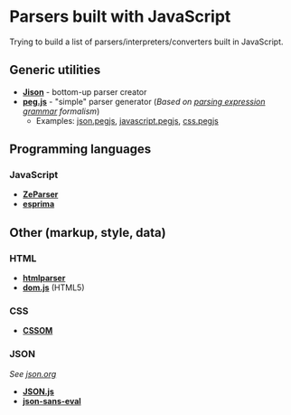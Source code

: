 # Parsers built with JavaScript

Trying to build a list of parsers/interpreters/converters built in JavaScript.

## Generic utilities

* **[Jison](https://github.com/zaach/jison)** - bottom-up parser creator
* **[peg.js](https://github.com/dmajda/pegjs)** - "simple" parser generator (*Based on [parsing expression grammar](http://en.wikipedia.org/wiki/Parsing_expression_grammar) formalism*)
  * Examples: [json.pegjs](https://github.com/dmajda/pegjs/blob/master/examples/json.pegjs), [javascript.pegjs](https://github.com/dmajda/pegjs/blob/master/examples/javascript.pegjs), [css.pegjs](https://github.com/dmajda/pegjs/blob/master/examples/css.pegjs)

## Programming languages

### JavaScript

* **[ZeParser](https://github.com/qfox/ZeParser)**
* **[esprima](https://github.com/ariya/esprima)**

## Other (markup, style, data)

### HTML

* **[htmlparser](https://github.com/tautologistics/node-htmlparser)**
* **[dom.js](https://github.com/andreasgal/dom.js)** (HTML5)

### CSS

* **[CSSOM](https://github.com/NV/CSSOM)**

### JSON

*See [json.org](http://json.org)*

* **[JSON.js](https://github.com/douglascrockford/JSON-js)**
* **[json-sans-eval](http://code.google.com/p/json-sans-eval/)**